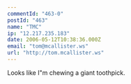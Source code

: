 ```yaml
---
commentId: "463-0"
postId: "463"
name: "TMC"
ip: "12.217.235.183"
date: 2006-05-12T10:38:36.000Z
email: "tom@mcallister.ws"
url: "http://tom.mcallister.ws"
---
```

<p>Looks like I"m chewing a giant toothpick.</p>